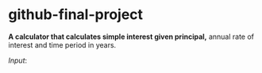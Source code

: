 # github-final-project

**A calculator that calculates simple interest given principal,** annual rate of interest and time period in years.  

_Input_:
